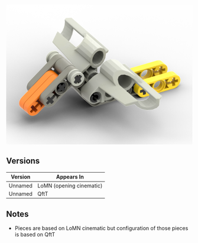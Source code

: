 ![](bird.png)

Versions
--------
| Version | Appears In |
|-|-|
| Unnamed | LoMN (opening cinematic) |
| Unnamed | QftT |

Notes
-----
* Pieces are based on LoMN cinematic but configuration of those pieces is based on QftT